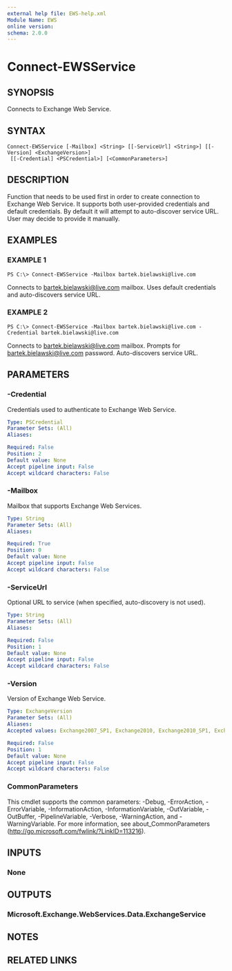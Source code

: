 ```yaml
---
external help file: EWS-help.xml
Module Name: EWS
online version:
schema: 2.0.0
---
```


# Connect-EWSService

## SYNOPSIS
Connects to Exchange Web Service.

## SYNTAX

```
Connect-EWSService [-Mailbox] <String> [[-ServiceUrl] <String>] [[-Version] <ExchangeVersion>]
 [[-Credential] <PSCredential>] [<CommonParameters>]
```

## DESCRIPTION
Function that needs to be used first in order to create connection to Exchange Web Service.
It supports both user-provided credentials and default credentials.
By default it will attempt to auto-discover service URL. User may decide to provide it manually.

## EXAMPLES

### EXAMPLE 1
```
PS C:\> Connect-EWSService -Mailbox bartek.bielawski@live.com
```

Connects to bartek.bielawski@live.com mailbox.
Uses default credentials and auto-discovers service URL.

### EXAMPLE 2
```
PS C:\> Connect-EWSService -Mailbox bartek.bielawski@live.com -Credential bartek.bielawski@live.com
```

Connects to bartek.bielawski@live.com mailbox.
Prompts for bartek.bielawski@live.com password. 
Auto-discovers service URL.

## PARAMETERS

### -Credential
Credentials used to authenticate to Exchange Web Service.

```yaml
Type: PSCredential
Parameter Sets: (All)
Aliases:

Required: False
Position: 2
Default value: None
Accept pipeline input: False
Accept wildcard characters: False
```

### -Mailbox
Mailbox that supports Exchange Web Services.

```yaml
Type: String
Parameter Sets: (All)
Aliases:

Required: True
Position: 0
Default value: None
Accept pipeline input: False
Accept wildcard characters: False
```

### -ServiceUrl
Optional URL to service (when specified, auto-discovery is not used).

```yaml
Type: String
Parameter Sets: (All)
Aliases:

Required: False
Position: 1
Default value: None
Accept pipeline input: False
Accept wildcard characters: False
```

### -Version
Version of Exchange Web Service.

```yaml
Type: ExchangeVersion
Parameter Sets: (All)
Aliases:
Accepted values: Exchange2007_SP1, Exchange2010, Exchange2010_SP1, Exchange2010_SP2, Exchange2013, Exchange2013_SP1

Required: False
Position: 1
Default value: None
Accept pipeline input: False
Accept wildcard characters: False
```

### CommonParameters
This cmdlet supports the common parameters: -Debug, -ErrorAction, -ErrorVariable, -InformationAction, -InformationVariable, -OutVariable, -OutBuffer, -PipelineVariable, -Verbose, -WarningAction, and -WarningVariable. For more information, see about_CommonParameters (http://go.microsoft.com/fwlink/?LinkID=113216).

## INPUTS

### None

## OUTPUTS

### Microsoft.Exchange.WebServices.Data.ExchangeService

## NOTES

## RELATED LINKS
